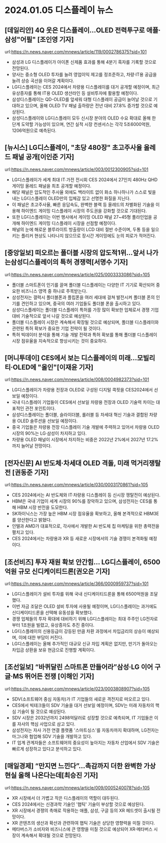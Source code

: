 # 2024.01.05 디스플레이 뉴스

## [데일리안] 4Q 웃은 디스플레이…OLED 전력투구로 애플·삼성"어필" [조인영 기자]
url:https://n.news.naver.com/mnews/article/119/0002786375?sid=101
- 삼성과 LG 디스플레이가 아이폰 신제품 효과를 통해 4분기 흑자를 기록할 것으로 전망된다.
- 양사는 중소형 OLED 투자를 늘려 영업이익 제고를 정조준하고, 차량·IT용 공급을 늘려 상승 곡선을 이어갈 계획이다.
- LG디스플레이는 CES 2024에서 차량용 디스플레이를 대거 공개할 예정이며, 최근 유상증자를 통해 IT용 OLED 생산라인 등 설비투자에 활용할 예정이다.
- 삼성디스플레이는 QD-OLED를 앞세워 대형 디스플레이 공급이 늘어날 것으로 기대하고 있으며, 올해 OLED TV 패널 출하량은 전년 대비 27.8% 증가할 것으로 예상된다.
- 삼성디스플레이와 LG디스플레이 모두 신시장 분야의 OLED 수요 확대로 올해 한 단계 도약할 가능성이 있으며, 연간 실적 시장 컨센서스는 각각 5조6000억원, 1206억원으로 예측된다.

## [뉴시스] LG디스플레이, "초당 480장" 초고주사율 올레드 패널 공개[이인준 기자]
url:https://n.news.naver.com/mnews/article/003/0012300905?sid=101
- LG디스플레이가 세계 최대 IT∙가전 전시회 CES 2024에서 27인치 480Hz QHD 게이밍 올레드 패널을 최초 공개할 예정이다.
- 해당 패널은 압도적인 주사율 외에도 백라이트 없이 화소 하나하나가 스스로 빛을 내는 LG디스플레이 OLED만의 입체감 있고 선명한 화질을 지닌다.
- 이 패널은 초고주사율, 빠른 응답속도, 완벽한 블랙 등 올레드의 차별화된 기술을 이용해 하이엔드 게이밍 디스플레이 시장의 주도권을 강화할 것으로 기대된다.
- 또한 LG디스플레이는 이번 행사에서 게이밍 OLED 패널 27~45형 풀라인업을 공개해 하이엔드 게이밍 디스플레이 시장을 선점할 예정이다.
- 패널의 눈에 해로운 블루라이트 방출량이 LCD 대비 절반 수준이며, 두통 등을 일으키는 플리커 현상도 나타나지 않으므로 장시간 게이밍에도 눈의 피로가 적어진다.

## [중앙일보] 떠오르는 폴더블 시장의 압도적1위…앞서 나가는삼성디스플레이의 특허 경쟁력[서명수 기자]
url:https://n.news.naver.com/mnews/article/025/0003333086?sid=105
- 폴더블 스마트폰이 인기를 끌며 폴더블 디스플레이는 다양한 IT 기기로 확산되어 중요한 비즈니스 영역 중 하나로 주목받는다.
- 삼성전자는 갤럭시 폴더블폰과 플립폰을 여러 세대에 걸쳐 발전시켜 폴더블 폰의 인기를 견인하고 있으며, 중국의 여러 기업들도 폴더블 폰을 출시하고 있다.
- 삼성디스플레이는 폴더블 디스플레이 특허를 가장 많이 확보한 업체로서 경쟁 기업 대비 기술적으로 앞서 나갈 것으로 예상된다.
- 폴더블 디스플레이 시장은 계속해서 확장될 것으로 예상되며, 폴더블 디스플레이와 관련된 특허 확보가 중요한 기업 전략이 될 것이다.
- 특허 빅데이터 분석을 통해 기술 개발 전략과 특허 확보를 통해 폴더블 디스플레이 시장 점유율을 지속적으로 향상시키는 것이 중요하다.

## [머니투데이] CES에서 보는 디스플레이의 미래…모빌리티·OLED에 "올인"[이재윤 기자]
url:https://n.news.naver.com/mnews/article/008/0004982373?sid=101
- LG디스플레이가 차량용 전장과 OLED로 구성된 디지털 콕핏을 CES2024에서 선보일 예정이다.
- 국내 디스플레이 기업들이 CES에서 선보일 차량용 전장과 OLED 기술력 차이는 대표적인 관전 포인트이다.
- 삼성디스플레이는 폴더블, 슬라이더블, 롤러블 등 차세대 혁신 기술과 결합된 차량용 OLED 솔루션을 선보일 예정이다.
- 중국 기업들은 차량용 전장 디스플레이 기술 개발에 주력하고 있어서 차량용 OLED 시장의 90%는 LG·삼성이 차지하고 있다.
- 차량용 OLED 패널이 시장에서 차지하는 비중은 2022년 2%에서 2027년 17.2%까지 늘어날 전망이다.

## [전자신문] AI 반도체·차세대 OLED 격돌, 미래 먹거리쟁탈전 [권동준 기자]
url:https://n.news.naver.com/mnews/article/030/0003170861?sid=105
- CES 2024에서는 AI 반도체와 IT·차량용 디스플레이 등 신시장 쟁탈전이 예상된다.
- HBM은 국내 기업이 세계 시장의 90%를 장악하고 있으며, 삼성전자는 CES를 통해 HBM 시장 반전을 도모한다.
- SK하이닉스는 가장 높은 HBM 시장 점유율을 확보하고, 올해 본격적으로 HBM3E를 양산한다고 밝혔다.
- 인텔과 AMD가 대표적으로, 각사에서 개발한 AI 반도체 칩 마케팅을 위한 총력전을 펼치고 있다.
- CES 2024에서는 차량용과 XR 등 새로운 시장에서의 기술 경쟁이 본격화될 예정이다.

## [조선비즈] 투자 재원 확보 안간힘… LG디스플레이, 6500억원 규모 신디케이티드론[권오은 기자]
url:https://n.news.naver.com/mnews/article/366/0000959737?sid=101
- LG디스플레이가 설비 투자를 위해 국내 신디케이티드론을 통해 6500억원을 조달했다.
- 이번 자금 조달은 OLED 설비 투자에 사용될 예정이며, LG디스플레이는 과거에도 신디케이티드론을 선택해 유동성을 확보했다.
- 경쟁 업체들의 투자 확대에 대비하기 위해 LG디스플레이는 최대 주주인 LG전자로부터 1조원을 빌렸고, 유상증자도 추진 중이다.
- LG디스플레이의 신용등급이 강등된 만큼 차환 과정에서 차입금리의 상승이 예상되며, 이에 대한 부담이 커진다.
- LG디스플레이는 올해 추가적인 대규모 신규 차입 계획은 없지만, 만기가 돌아오는 차입금 상환을 보유 현금으로 진행할 계획이다.

## [조선일보] “바퀴달린 스마트폰 만들어라”삼성·LG 이어 구글·MS 뛰어든 전쟁 [이해인 기자]
url:https://n.news.naver.com/mnews/article/023/0003808907?sid=105
- SDV(소프트웨어 중심 자동차)가 IT 기업들의 새로운 격전지로 떠오르고 있다.
- CES에서 빅테크들이 SDV 기술을 대거 선보일 예정이며, SDV는 미래 자동차의 핵심 기술이 될 것으로 예상된다.
- SDV 시장은 2032년까지 2498억달러로 성장할 것으로 예측되며, IT 기업들은 이를 자사의 핵심 사업으로 삼고 있다.
- 삼성전자는 자사 가전 연결 플랫폼 '스마트싱스'를 자동차까지 확대하며, LG전자는 마그나와 협업해 SDV 기술을 개발하고 있다.
- IT 업계 관계자들은 소프트웨어의 중요성이 높아지는 자동차 산업에서 SDV 기술은 빠르게 성장하고 있다고 분석하고 있다.

## [매일경제] “만지면 느낀다”…촉감까지 더한 완벽한 가상현실 올해 나온다는데[최승진 기자]
url:https://n.news.naver.com/mnews/article/009/0005240078?sid=105
- XR 시장에서 더 가볍고 작은 디스플레이의 역할이 대두된다.
- CES 2024에서는 신경과학 기술인 '햅틱' 기술이 부상할 것으로 예상된다.
- XR 시장에서 경쟁의 촉매로 작용하는 애플, 삼성, 구글 등의 XR 헤드셋이 출시될 전망이다.
- XR 콘텐츠의 생산과 확산과 관련하여 햅틱 기술은 상당한 영향력을 미칠 것이다.
- 메타버스가 소비자와 비즈니스에 큰 영향을 미칠 것으로 예상되어 XR·메타버스 시장이 계속해서 확대될 것으로 전망된다.